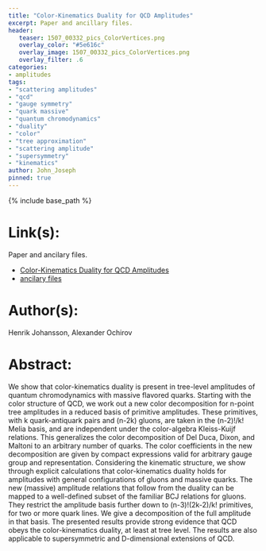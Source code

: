 ```yaml
---
title: "Color-Kinematics Duality for QCD Amplitudes"
excerpt: Paper and ancillary files.
header:
   teaser: 1507_00332_pics_ColorVertices.png
   overlay_color: "#5e616c"
   overlay_image: 1507_00332_pics_ColorVertices.png
   overlay_filter: .6
categories:
- amplitudes
tags:
- "scattering amplitudes"
- "qcd"
- "gauge symmetry"
- "quark massive"
- "quantum chromodynamics"
- "duality"
- "color"
- "tree approximation"
- "scattering amplitude"
- "supersymmetry"
- "kinematics"
author: John_Joseph
pinned: true
---
```

{% include base_path %}

# Link(s):
Paper and ancilary files.
  * [Color-Kinematics Duality for QCD Amplitudes](https://arxiv.org/abs/1507.00332)
  * [ancilary files](https://arxiv.org/src/1507.00332/anc)

# Author(s):
Henrik Johansson, Alexander Ochirov

# Abstract:
We show that color-kinematics duality is present in tree-level amplitudes of quantum chromodynamics with massive flavored quarks. Starting with the color structure of QCD, we work out a new color decomposition for n-point tree amplitudes in a reduced basis of primitive amplitudes. These primitives, with k quark-antiquark pairs and (n-2k) gluons, are taken in the (n-2)!/k! Melia basis, and are independent under the color-algebra Kleiss-Kuijf relations. This generalizes the color decomposition of Del Duca, Dixon, and Maltoni to an arbitrary number of quarks. The color coefficients in the new decomposition are given by compact expressions valid for arbitrary gauge group and representation. Considering the kinematic structure, we show through explicit calculations that color-kinematics duality holds for amplitudes with general configurations of gluons and massive quarks. The new (massive) amplitude relations that follow from the duality can be mapped to a well-defined subset of the familiar BCJ relations for gluons. They restrict the amplitude basis further down to (n-3)!(2k-2)/k! primitives, for two or more quark lines. We give a decomposition of the full amplitude in that basis. The presented results provide strong evidence that QCD obeys the color-kinematics duality, at least at tree level. The results are also applicable to supersymmetric and D-dimensional extensions of QCD.